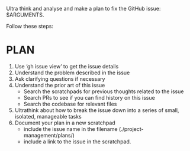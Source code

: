 Ultra think and analyse and make a plan to fix the GitHub issue: $ARGUMENTS.

Follow these steps:

# PLAN
1. Use ‘gh issue view’ to get the issue details
2. Understand the problem described in the issue
3. Ask clarifying questions if necessary
4. Understand the prior art of this issue
	- Search the scratchpads for previous thoughts related to the issue
	- Search PRs to see if you can find history on this issue
	- Search the codebase for relevant files
5. Ultrathink about how to break the issue down into a series of small, isolated, manageable tasks
6. Document your plan in a new scratchpad
	- include the issue name in the filename (./project-management/plans/)
	- include a link to the issue in the scratchpad.